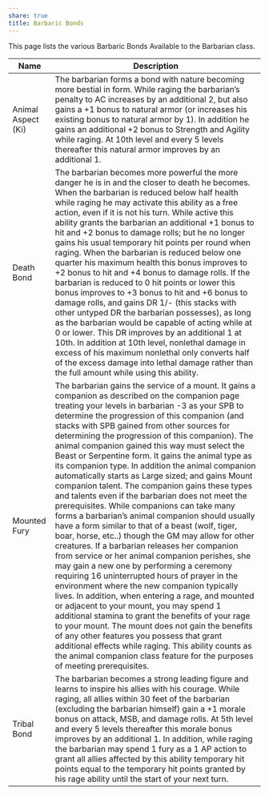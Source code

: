 ```yaml
---
share: true
title: Barbaric Bonds
---
```


This page lists the various Barbaric Bonds Available to the Barbarian class.

| Name               | Description                                                                                                                                                                                                                                                                                                                                                                                                                                                                                                                                                                                                                                                                                                                                                                                                                                                                                                                                                                                                                                                                                                                                                                                                                                                                                                                                                                                                                                                                                  |
| ------------------ | -------------------------------------------------------------------------------------------------------------------------------------------------------------------------------------------------------------------------------------------------------------------------------------------------------------------------------------------------------------------------------------------------------------------------------------------------------------------------------------------------------------------------------------------------------------------------------------------------------------------------------------------------------------------------------------------------------------------------------------------------------------------------------------------------------------------------------------------------------------------------------------------------------------------------------------------------------------------------------------------------------------------------------------------------------------------------------------------------------------------------------------------------------------------------------------------------------------------------------------------------------------------------------------------------------------------------------------------------------------------------------------------------------------------------------------------------------------------------------------------- |
| Animal Aspect (Ki) | The barbarian forms a bond with nature becoming more bestial in form. While raging the barbarian’s penalty to AC increases by an additional 2, but also gains a +1 bonus to natural armor (or increases his existing bonus to natural armor by 1). In addition he gains an additional +2 bonus to Strength and Agility while raging. At 10th level and every 5 levels thereafter this natural armor improves by an additional 1.                                                                                                                                                                                                                                                                                                                                                                                                                                                                                                                                                                                                                                                                                                                                                                                                                                                                                                                                                                                                                                                             |
| Death Bond         | The barbarian becomes more powerful the more danger he is in and the closer to death he becomes. When the barbarian is reduced below half health while raging he may activate this ability as a free action, even if it is not his turn. While active this ability grants the barbarian an additional +1 bonus to hit and +2 bonus to damage rolls; but he no longer gains his usual temporary hit points per round when raging. When the barbarian is reduced below one quarter his maximum health this bonus improves to +2 bonus to hit and +4 bonus to damage rolls. If the barbarian is reduced to 0 hit points or lower this bonus improves to +3 bonus to hit and +6 bonus to damage rolls, and gains DR 1/- (this stacks with other untyped DR the barbarian possesses), as long as the barbarian would be capable of acting while at 0 or lower. This DR improves by an additional 1 at 10th. In addition at 10th level, nonlethal damage in excess of his maximum nonlethal only converts half of the excess damage into lethal damage rather than the full amount while using this ability.                                                                                                                                                                                                                                                                                                                                                                                       |
| Mounted Fury       | The barbarian gains the service of a mount. It gains a companion as described on the companion page treating your levels in barbarian -3 as your SPB to determine the progression of this companion (and stacks with SPB gained from other sources for determining the progression of this companion). The animal companion gained this way must select the Beast or Serpentine form. It gains the animal type as its companion type. In addition the animal companion automatically starts as Large sized; and gains Mount companion talent. The companion gains these types and talents even if the barbarian does not meet the prerequisites. While companions can take many forms a barbarian’s animal companion should usually have a form similar to that of a beast (wolf, tiger, boar, horse, etc..) though the GM may allow for other creatures. If a barbarian releases her companion from service or her animal companion perishes, she may gain a new one by performing a ceremony requiring 16 uninterrupted hours of prayer in the environment where the new companion typically lives. In addition, when entering a rage, and mounted or adjacent to your mount, you may spend 1 additional stamina to grant the benefits of your rage to your mount. The mount does not gain the benefits of any other features you possess that grant additional effects while raging. This ability counts as the animal companion class feature for the purposes of meeting prerequisites. |
| Tribal Bond        | The barbarian becomes a strong leading figure and learns to inspire his allies with his courage. While raging, all allies within 30 feet of the barbarian (excluding the barbarian himself) gain a +1 morale bonus on attack, MSB, and damage rolls. At 5th level and every 5 levels thereafter this morale bonus improves by an additional 1. In addition, while raging the barbarian may spend 1 fury as a 1 AP action to grant all allies affected by this ability temporary hit points equal to the temporary hit points granted by his rage ability until the start of your next turn.                                                                                                                                                                                                                                                                                                                                                                                                                                                                                                                                                                                                                                                                                                                                                                                                                                                                                                  |


